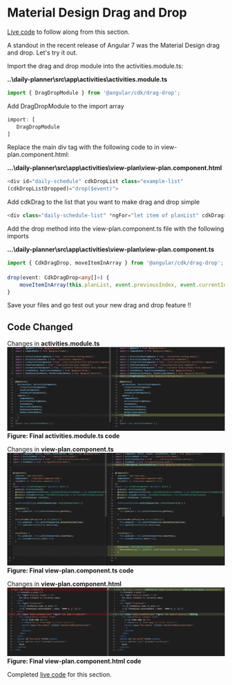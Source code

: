 # Material Design Drag and Drop

[Live code](https://stackblitz.com/edit/s9-material-design-date-picker) to follow along from this section.

A standout in the recent release of Angular 7 was the Material Design drag and drop. Let's try it out.

Import the drag and drop module into the activities.module.ts:

**..\daily-planner\src\app\activities\activities.module.ts**

```typescript
import { DragDropModule } from '@angular/cdk/drag-drop';
```

Add DragDropModule to the import array

```typescript
import: [ 
   DragDropModule
]
```

Replace the main div tag with the following code to in view-plan.component.html:

**...\daily-planner\src\app\activities\view-plan\view-plan.component.html**

```typescript
<div id="daily-schedule" cdkDropList class="example-list"
(cdkDropListDropped)="drop($event)">
```

Add cdkDrag to the list that you want to make drag and drop simple

```typescript
<div class="daily-schedule-list" *ngFor="let item of planList" cdkDrag>
```

Add the drop method into the view-plan.component.ts file with the following imports

**...\daily-planner\src\app\activities\view-plan\view-plan.component.ts**

```typescript
import { CdkDragDrop, moveItemInArray } from '@angular/cdk/drag-drop';

drop(event: CdkDragDrop<any[]>) {
    moveItemInArray(this.planList, event.previousIndex, event.currentIndex);
}
```

Save your files and go test out your new drag and drop feature !!

## Code Changed

Changes in **activities.module.ts** ![Result](../.gitbook/assets/activitiesmodule3.PNG) **Figure: Final activities.module.ts code**

Changes in **view-plan.component.ts** ![Result](../.gitbook/assets/viewplants5.png) **Figure: Final view-plan.component.ts code**

Changes in **view-plan.component.html** ![Result](../.gitbook/assets/viewplanhtml5.png) **Figure: Final view-plan.component.html code**

Completed [live code](https://stackblitz.com/edit/s10-material-design-drag-drop) for this section.


